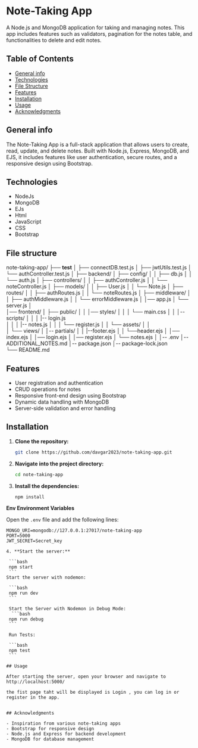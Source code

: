 # Note-Taking App

A Node.js and MongoDB application for taking and managing notes. This app includes features such as validators, pagination for the notes table, and functionalities to delete and edit notes.

## Table of Contents

- [General info](#general-info)
- [Technologies](#technologies)
- [File Structure](#file-structure)
- [Features](#features)
- [Installation](#installation)
- [Usage](#usage)
- [Acknowledgments](#acknowledgments)


## General info

The Note-Taking App is a full-stack application that allows users to create, read, update, and delete notes. Built with Node.js, Express, MongoDB, and EJS, it includes features like user authentication, secure routes, and a responsive design using Bootstrap.


## Technologies 
- NodeJs
- MongoDB
- EJs
- Html 
- JavaScript
- CSS
- Bootstrap

## File structure

note-taking-app/
├── __test__
│    ├── connectDB.test.js
│    ├── jwtUtils.test.js
│    └── authController.test.js
│
├── backend/
│   ├── config/
│   │   ├── db.js
│   │   └── auth.js
│   ├── controllers/
│   │   ├── authController.js
│   │   └── noteController.js
│   ├── models/
│   │   ├── User.js
│   │   └── Note.js
│   ├── routes/
│   │   ├── authRoutes.js
│   │   └── noteRoutes.js
│   ├── middleware/
│   │   ├── authMiddleware.js
│   │   └── errorMiddleware.js
│   │── app.js
│   └── server.js
│   
│── frontend/
│   ├── public/
│   │   │── styles/
│   │   │   └── main.css
│   │   │-- scripts/
│   │   │   |-- login.js   
│   │   │   |-- notes.js
│   │   │   └── register.js
│   │   └── assets/
│   │    
│   └── views/
│       │-- partials/
│       │   |--footer.ejs
│       │   └──header.ejs
│       │── index.ejs
│       │── login.ejs
│       │── register.ejs
│       └── notes.ejs
│
│-- .env
│-- ADDITIONAL_NOTES.md
│-- package.json
│-- package-lock.json    
└── README.md      

## Features

- User registration and authentication
- CRUD operations for notes
- Responsive front-end design using Bootstrap
- Dynamic data handling with MongoDB
- Server-side validation and error handling


## Installation

1. **Clone the repository:**

    ```bash
    git clone https://github.com/davgar2023/note-taking-app.git
    ```

2. **Navigate into the project directory:**

    ```bash
    cd note-taking-app
    ```

3. **Install the dependencies:**

    ```bash
    npm install
    ```

  **Env Environment Variables**

   Open the `.env` file and add the following lines:

   ```plaintext
   MONGO_URI=mongodb://127.0.0.1:27017/note-taking-app
   PORT=5000
   JWT_SECRET=Secret_key   

4. **Start the server:**

    ```bash
    npm start
    ```
   Start the server with nodemon: 

    ```bash
    npm run dev
    ``` 

    Start the Server with Nodemon in Debug Mode:
     ```bash
    npm run debug
    ``` 

    Run Tests:
    
    ```bash
    npm test
    ``` 

## Usage

After starting the server, open your browser and navigate to http://localhost:5000/

the fist page taht will be displayed is Login , you can log in or register in the app.


## Acknowledgments

- Inspiration from various note-taking apps
- Bootstrap for responsive design
- Node.js and Express for backend development
- MongoDB for database management
